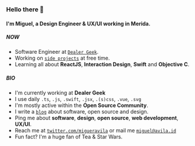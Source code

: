 ### Hello there 👋

#### I'm Miguel, a Design Engineer & UX/UI working in Merida.

##### NOW

- Software Engineer at [`Dealer Geek`](https://dealergeek.com).
- Working on [`side projects`](https://avila.id/#projects) at free time.
- Learning all about **ReactJS**, **Interaction Design**, **Swift** and **Objective C**.

##### BIO

- I'm currently working at **Dealer Geek**
- I use daily `.ts`, `.js`, `.swift`, `.jsx`, `.(s)css`, `.vue`, `.svg`
- I'm mostly active within the **Open Source Community**.
- I write a [`blog`](https://medium.com/@migueravila) about software, open source and design.
- Ping me about **software**, **design**, **open source**, **web development**, **UX/UI**.
- Reach me at [`twitter.com/migueravila`](https://twitter.com/migueravila) or mail me [`miguel@avila.id`](mailto:miguel@avila.id)
- Fun fact? I'm a huge fan of Tea & Star Wars.
